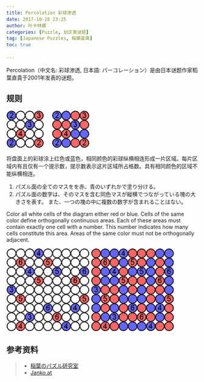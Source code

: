 ```yaml
---
title: Percolation 彩球渗透
date: 2017-10-28 23:25
author: 叶卡林娜
categories: [Puzzle, 划区类谜题]
tag: [Japanese Puzzles, 稲葉直貴]
toc: true

---
```


Percolation（中文名: 彩球渗透, 日本語: パーコレーション）是由日本谜题作家稻葉直貴于2001年发表的谜题。

## 规则

![Percolation，作者：稲葉直貴](/images/percolation.png)

将盘面上的彩球涂上红色或蓝色，相同颜色的彩球纵横相连形成一片区域。每片区域内有且仅有一个提示数，提示数表示这片区域所占格数。具有相同颜色的区域不能纵横相连。


1. パズル面の全てのマスをを赤、青のいずれかで塗り分ける。
2. パズル面の数字は、そのマスを含む同色マスが縦横でつながっている塊の大きさを表す。
   また、一つの塊の中に複数の数字が含まれることはない。

Color all white cells of the diagram either red or blue. Cells of the same color define orthogonally continuous areas. Each of these areas must contain exactly one cell with a number. This number indicates how many cells constitute this area. Areas of the same color must not be orthogonally adjacent.

![Percolation，作者：稲葉直貴](/images/percolation_e.png)
![Percolation例题解答](/images/percolation_a.png)

## 参考资料

> - [稲葉のパズル研究室](http://inabapuzzle.com/honkaku/parco.html)
> - [Janko.at](http://www.janko.at/Raetsel/Naoki/ParKoreshon.htm)
